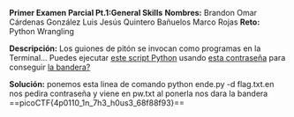 
**Primer Examen Parcial Pt.1:General Skills** 
**Nombres:** 
Brandon Omar Cárdenas González
Luis Jesús Quintero Bañuelos
Marco Rojas 
**Reto:** Python Wrangling

**Descripción:**
Los guiones de pitón se invocan como programas en la Terminal... Puedes ejecutar [este script Python](https://mercury.picoctf.net/static/2ac2139344d2e734d5d638ac928f1a8d/ende.py) usando [esta contraseña](https://mercury.picoctf.net/static/2ac2139344d2e734d5d638ac928f1a8d/pw.txt) para conseguir [la bandera?](https://mercury.picoctf.net/static/2ac2139344d2e734d5d638ac928f1a8d/flag.txt.en)

**Solución:**
ponemos esta linea de comando 
python ende.py  -d flag.txt.en
nos pedira contraseña y viene en pw.txt 
al ponerla nos dara la bandera 
==picoCTF{4p0110_1n_7h3_h0us3_68f88f93}==

